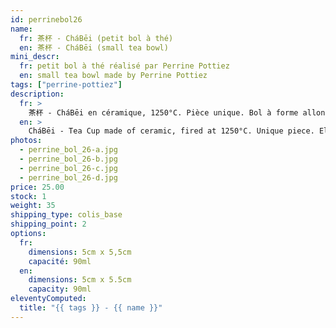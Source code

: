 ```yaml
---
id: perrinebol26
name:
  fr: 茶杯 - CháBēi (petit bol à thé)
  en: 茶杯 - CháBēi (small tea bowl)
mini_descr:
  fr: petit bol à thé réalisé par Perrine Pottiez
  en: small tea bowl made by Perrine Pottiez
tags: ["perrine-pottiez"]
description:
  fr: >
    茶杯 - CháBēi en céramique, 1250°C. Pièce unique. Bol à forme allongée en technique de pinçage.
  en: >
    CháBēi - Tea Cup made of ceramic, fired at 1250°C. Unique piece. Elongated bowl crafted using pinching technique.
photos:
  - perrine_bol_26-a.jpg
  - perrine_bol_26-b.jpg
  - perrine_bol_26-c.jpg
  - perrine_bol_26-d.jpg
price: 25.00
stock: 1
weight: 35
shipping_type: colis_base
shipping_point: 2
options:
  fr:
    dimensions: 5cm x 5,5cm
    capacité: 90ml
  en:
    dimensions: 5cm x 5.5cm
    capacity: 90ml
eleventyComputed:
  title: "{{ tags }} - {{ name }}"
---
```

